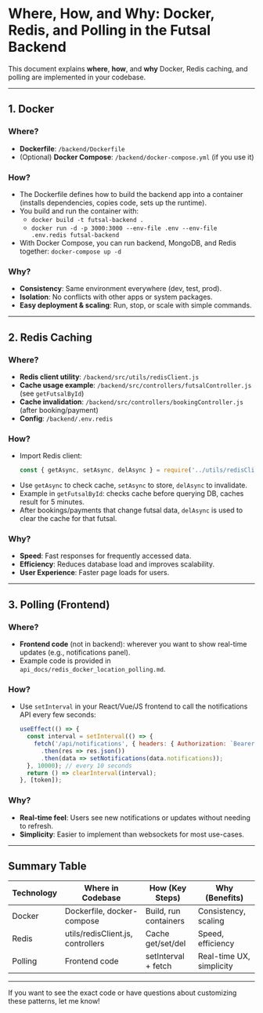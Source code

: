 # Where, How, and Why: Docker, Redis, and Polling in the Futsal Backend

This document explains **where**, **how**, and **why** Docker, Redis caching, and polling are implemented in your codebase.

---

## 1. Docker

### Where?
- **Dockerfile**: `/backend/Dockerfile`
- (Optional) **Docker Compose**: `/backend/docker-compose.yml` (if you use it)

### How?
- The Dockerfile defines how to build the backend app into a container (installs dependencies, copies code, sets up the runtime).
- You build and run the container with:
  - `docker build -t futsal-backend .`
  - `docker run -d -p 3000:3000 --env-file .env --env-file .env.redis futsal-backend`
- With Docker Compose, you can run backend, MongoDB, and Redis together: `docker-compose up -d`

### Why?
- **Consistency**: Same environment everywhere (dev, test, prod).
- **Isolation**: No conflicts with other apps or system packages.
- **Easy deployment & scaling**: Run, stop, or scale with simple commands.

---

## 2. Redis Caching

### Where?
- **Redis client utility**: `/backend/src/utils/redisClient.js`
- **Cache usage example**: `/backend/src/controllers/futsalController.js` (see `getFutsalById`)
- **Cache invalidation**: `/backend/src/controllers/bookingController.js` (after booking/payment)
- **Config**: `/backend/.env.redis`

### How?
- Import Redis client:
  ```js
  const { getAsync, setAsync, delAsync } = require('../utils/redisClient');
  ```
- Use `getAsync` to check cache, `setAsync` to store, `delAsync` to invalidate.
- Example in `getFutsalById`: checks cache before querying DB, caches result for 5 minutes.
- After bookings/payments that change futsal data, `delAsync` is used to clear the cache for that futsal.

### Why?
- **Speed**: Fast responses for frequently accessed data.
- **Efficiency**: Reduces database load and improves scalability.
- **User Experience**: Faster page loads for users.

---

## 3. Polling (Frontend)

### Where?
- **Frontend code** (not in backend): wherever you want to show real-time updates (e.g., notifications panel).
- Example code is provided in `api_docs/redis_docker_location_polling.md`.

### How?
- Use `setInterval` in your React/Vue/JS frontend to call the notifications API every few seconds:
  ```js
  useEffect(() => {
    const interval = setInterval(() => {
      fetch('/api/notifications', { headers: { Authorization: `Bearer ${token}` } })
        .then(res => res.json())
        .then(data => setNotifications(data.notifications));
    }, 10000); // every 10 seconds
    return () => clearInterval(interval);
  }, [token]);
  ```

### Why?
- **Real-time feel**: Users see new notifications or updates without needing to refresh.
- **Simplicity**: Easier to implement than websockets for most use-cases.

---

## Summary Table
| Technology | Where in Codebase           | How (Key Steps)        | Why (Benefits)           |
|------------|----------------------------|------------------------|--------------------------|
| Docker     | Dockerfile, docker-compose  | Build, run containers  | Consistency, scaling     |
| Redis      | utils/redisClient.js, controllers | Cache get/set/del   | Speed, efficiency        |
| Polling    | Frontend code               | setInterval + fetch    | Real-time UX, simplicity |

---

If you want to see the exact code or have questions about customizing these patterns, let me know!
